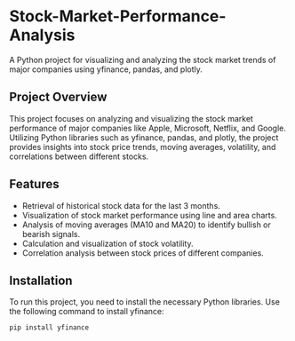 # Stock-Market-Performance-Analysis
A Python project for visualizing and analyzing the stock market trends of major companies using yfinance, pandas, and plotly.

## Project Overview
This project focuses on analyzing and visualizing the stock market performance of major companies like Apple, Microsoft, Netflix, and Google. Utilizing Python libraries such as yfinance, pandas, and plotly, the project provides insights into stock price trends, moving averages, volatility, and correlations between different stocks.

## Features
- Retrieval of historical stock data for the last 3 months.
- Visualization of stock market performance using line and area charts.
- Analysis of moving averages (MA10 and MA20) to identify bullish or bearish signals.
- Calculation and visualization of stock volatility.
- Correlation analysis between stock prices of different companies.

## Installation
To run this project, you need to install the necessary Python libraries. Use the following command to install yfinance:
```bash
pip install yfinance
